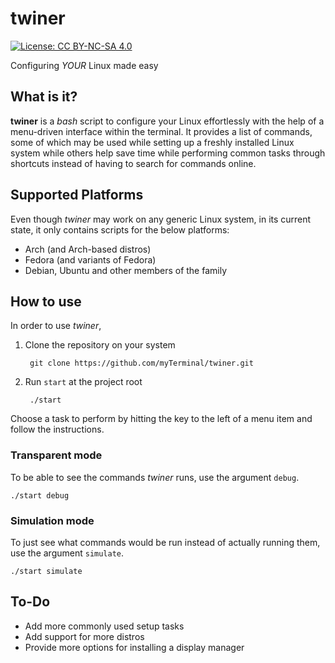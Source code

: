 # twiner

[![License: CC BY-NC-SA 4.0](https://licensebuttons.net/l/by-nc-sa/4.0/80x15.png)](https://creativecommons.org/licenses/by-nc-sa/4.0/)

Configuring *YOUR* Linux made easy

## What is it?

**twiner** is a *bash* script to configure your Linux effortlessly with the help of a menu-driven interface within the terminal. It provides a list of commands, some of which may be used while setting up a freshly installed Linux system while others help save time while performing common tasks through shortcuts instead of having to search for commands online.

## Supported Platforms

Even though *twiner* may work on any generic Linux system, in its current state, it only contains scripts for the below platforms:

- Arch (and Arch-based distros)
- Fedora (and variants of Fedora)
- Debian, Ubuntu and other members of the family

## How to use

In order to use *twiner*,

1. Clone the repository on your system

        git clone https://github.com/myTerminal/twiner.git

2. Run `start` at the project root

        ./start

Choose a task to perform by hitting the key to the left of a menu item and follow the instructions.

### Transparent mode

To be able to see the commands *twiner* runs, use the argument `debug`.

    ./start debug

### Simulation mode

To just see what commands would be run instead of actually running them, use the argument `simulate`.

    ./start simulate

## To-Do

- Add more commonly used setup tasks
- Add support for more distros
- Provide more options for installing a display manager
